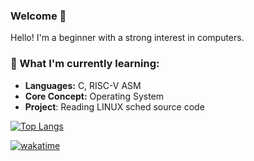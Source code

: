 ### Welcome 👋

Hello! I'm a beginner with a strong interest in computers.

### 🚀 What I'm currently learning:
- **Languages:** C, RISC-V ASM
- **Core Concept:** Operating System
- **Project**: Reading LINUX sched source code

[![Top Langs](https://github-readme-stats.vercel.app/api/top-langs/?username=aethernet65535&layout=compact)](https://github.com/aethernet65535)

[![wakatime](https://wakatime.com/badge/user/741532f3-7128-4d58-b723-01a8d907831b.svg)](https://wakatime.com/@741532f3-7128-4d58-b723-01a8d907831b)

